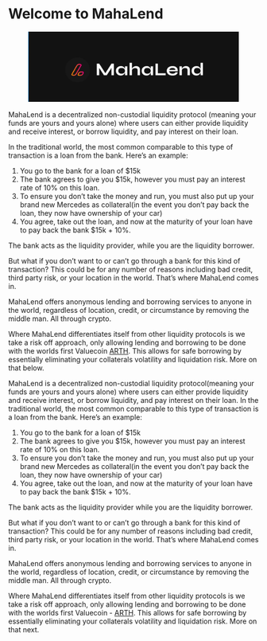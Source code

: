 # Welcome to MahaLend

<figure><img src=".gitbook/assets/image (1).png" alt=""><figcaption></figcaption></figure>

MahaLend is a decentralized non-custodial liquidity protocol (meaning your funds are yours and yours alone) where users can either provide liquidity and receive interest, or borrow liquidity, and pay interest on their loan.&#x20;

In the traditional world, the most common comparable to this type of transaction is a loan from the bank. Here’s an example:

1. You go to the bank for a loan of $15k
2. The bank agrees to give you $15k, however you must pay an interest rate of 10% on this loan.
3. To ensure you don’t take the money and run, you must also put up your brand new Mercedes as collateral(in the event you don’t pay back the loan, they now have ownership of your car)
4. You agree, take out the loan, and now at the maturity of your loan have to pay back the bank $15k + 10%.

The bank acts as the liquidity provider, while you are the liquidity borrower.&#x20;

But what if you don’t want to or can’t go through a bank for this kind of transaction? This could be for any number of reasons including bad credit, third party risk, or your location in the world. That’s where MahaLend comes in.

MahaLend offers anonymous lending and borrowing services to anyone in the world, regardless of location, credit, or circumstance by removing the middle man. All through crypto.&#x20;

Where MahaLend differentiates itself from other liquidity protocols is we take a risk off approach, only allowing lending and borrowing to be done with the worlds first Valuecoin [ARTH](https://docs.arth.loans). This allows for safe borrowing by essentially eliminating your collaterals volatility and liquidation risk. More on that below.&#x20;

MahaLend is a decentralized non-custodial liquidity protocol(meaning your funds are yours and yours alone) where users can either provide liquidity and receive interest, or borrow liquidity, and pay interest on their loan. In the traditional world, the most common comparable to this type of transaction is a loan from the bank. Here’s an example:

1. You go to the bank for a loan of $15k
2. The bank agrees to give you $15k, however you must pay an interest rate of 10% on this loan.
3. To ensure you don’t take the money and run, you must also put up your brand new Mercedes as collateral(in the event you don’t pay back the loan, they now have ownership of your car)
4. You agree, take out the loan, and now at the maturity of your loan have to pay back the bank $15k + 10%.&#x20;

The bank acts as the liquidity provider while you are the liquidity borrower.&#x20;

But what if you don’t want to or can’t go through a bank for this kind of transaction? This could be for any number of reasons including bad credit, third party risk, or your location in the world. That’s where MahaLend comes in.

MahaLend offers anonymous lending and borrowing services to anyone in the world, regardless of location, credit, or circumstance by removing the middle man. All through crypto.&#x20;

Where MahaLend differentiates itself from other liquidity protocols is we take a risk off approach, only allowing lending and borrowing to be done with the worlds first Valuecoin - [ARTH](https://docs.arth.loans). This allows for safe borrowing by essentially eliminating your collaterals volatility and liquidation risk. More on that next.&#x20;
